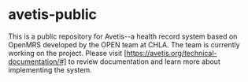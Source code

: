 # avetis-public
This is a public repository for Avetis--a health record system based on OpenMRS developed by the OPEN team at CHLA. The team is currently working on the project. Please visit [https://avetis.org/technical-documentation/#] to review documentation and learn more about implementing the system.

